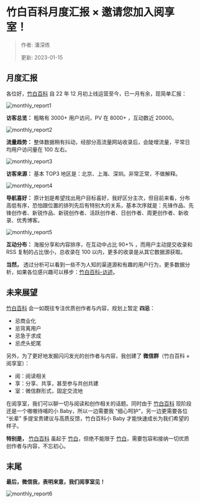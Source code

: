 # 竹白百科月度汇报 × 邀请您加入阅享室！

> 作者: 潘深练
>
> 更新: 2023-01-15


## 月度汇报 

各位好，[竹白百科](https://www.zhubai.wiki/) 自 22 年 12 月初上线运营至今，已一月有余，现简单汇报：

![monthly_report1](http://www.panshenlian.com/images/post/product/zhubai_monthly_report/monthly_report_01.png) 

**访客总览：** 粗略有 3000+ 用户访问，PV 在 8000+ ，互动数近 20000。

![monthly_report2](http://www.panshenlian.com/images/post/product/zhubai_monthly_report/monthly_report_02.png)

**流量趋势：** 整体数据稍有抖动，经部分高流量网站收录后，会陡增流量，平常日均用户访问量在 100 左右。

![monthly_report3](http://www.panshenlian.com/images/post/product/zhubai_monthly_report/monthly_report_03.png) 

**访客来源：** 基本 TOP3 地区是：北京、上海、深圳。非常正常，不做解释。

![monthly_report4](http://www.panshenlian.com/images/post/product/zhubai_monthly_report/monthly_report_04.png) 

**导航喜好：** 原计划是希望找出用户目标喜好，我好区分主次，但目前来看，分布高低有序，恐怕跟位置的排列先后有特别大的关系，基本次序就是：先锋作品、先锋创作者、新锐作品、新锐创作者、活跃创作者、日创作者、周更创作者、新收录、优秀博客。

![monthly_report5](http://www.panshenlian.com/images/post/product/zhubai_monthly_report/monthly_report_05.png) 

**互动分布：** 海报分享和内容排序，在互动中占比 90+% ，而用户主动提交收录和 RSS 复制的占比很小，总收录在 100 以内，更多的收录是从其它数据源获取。

**当然，** 透过分析可以看到一些不为人知的渠道源和有趣的用户行为，更多数据分析，如果各位感兴趣可以移步：[竹白百科-访迹](http://analy.zhubai.wiki/)。

## 未来展望

 [竹白百科](https://www.zhubai.wiki/) 会一如既往专注优质创作者与内容，规划上暂定 **四忌**：

- 忌商业化
- 忌背离用户
- 忌急于求成
- 忌虎头蛇尾

另外，为了更好地发掘闪闪发光的创作者与内容，我创建了 **微信群**（竹白百科 × 阅享室）：

- 阅：阅读相关
- 享：分享、共享，甚至参与共创共建
- 室：微信群形式，固定交流地

在阅享室，我们可以聊一切与阅读和创作相关的话题。同时由于 [竹白百科](https://www.zhubai.wiki/) 现阶段还是一个嗷嗷待哺的小 Baby，所以一边需要我 “细心呵护”，另一边更需要各位 “长辈” 多提宝贵建议与高质反馈，竹白百科小 Baby 才能快速成长为我们希望的样子。

**特别是，** [竹白百科](https://www.zhubai.wiki/) 虽起于 [竹白](https://zhubai.love/)，但绝不能限于 [竹白](https://zhubai.love/)，需要包容和接纳一切优质创作者与内容，不忘初心。

## 末尾

**最后，微信我，表明来意，我们阅享室见！**

![monthly_report6](http://www.panshenlian.com/images/post/product/zhubai_monthly_report/monthly_report_06.jpg) 

 








